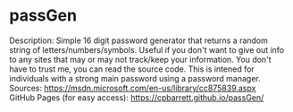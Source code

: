 # passGen  
Description: Simple 16 digit password generator that returns a random string  of letters/numbers/symbols. Useful if you don't want to give out info to any sites that may or may not track/keep your information. You don't have to trust me, you can read the source code. This is intened for individuals with a strong main password using a password manager.  
Sources:  https://msdn.microsoft.com/en-us/library/cc875839.aspx  
GitHub Pages (for easy access): https://cpbarrett.github.io/passGen/  
